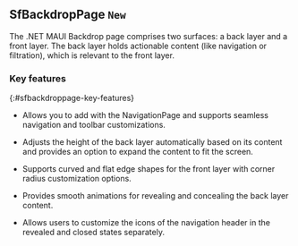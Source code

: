 ## SfBackdropPage  `New`

The .NET MAUI Backdrop page comprises two surfaces: a back layer and a front layer. The back layer holds actionable content (like navigation or filtration), which is relevant to the front layer.

### Key features
{:#sfbackdroppage-key-features}

* Allows you to add with the NavigationPage and supports seamless navigation and toolbar customizations.

* Adjusts the height of the back layer automatically based on its content and provides an option to expand the content to fit the screen.

* Supports curved and flat edge shapes for the front layer with corner radius customization options.

* Provides smooth animations for revealing and concealing the back layer content.

* Allows users to customize the icons of the navigation header in the revealed and closed states separately.